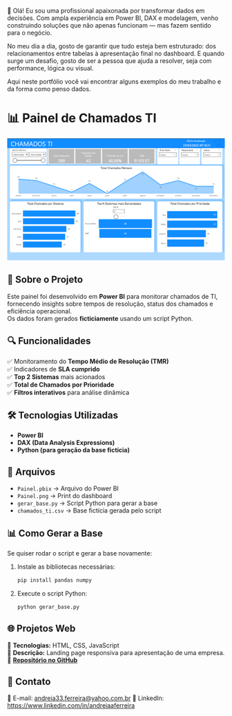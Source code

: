 👋 Olá! Eu sou uma profissional apaixonada por transformar dados em decisões.
Com ampla experiência em Power BI, DAX e modelagem, venho construindo soluções que não apenas funcionam — mas fazem sentido para o negócio.

No meu dia a dia, gosto de garantir que tudo esteja bem estruturado: dos relacionamentos entre tabelas à apresentação final no dashboard. E quando surge um desafio, gosto de ser a pessoa que ajuda a resolver, seja com performance, lógica ou visual.

Aqui neste portfólio você vai encontrar alguns exemplos do meu trabalho e da forma como penso dados.

# 📊 Painel de Chamados TI

![Painel Chamados TI](Painel.png)

## 📝 Sobre o Projeto  
Este painel foi desenvolvido em **Power BI** para monitorar chamados de TI, fornecendo insights sobre tempos de resolução, status dos chamados e eficiência operacional.  
Os dados foram gerados **ficticiamente** usando um script Python.  

## 🔍 Funcionalidades  
✅ Monitoramento do **Tempo Médio de Resolução (TMR)**  
✅ Indicadores de **SLA cumprido**  
✅ **Top 2 Sistemas** mais acionados  
✅ **Total de Chamados por Prioridade**  
✅ **Filtros interativos** para análise dinâmica  

## 🛠️ Tecnologias Utilizadas  
- **Power BI**  
- **DAX (Data Analysis Expressions)**  
- **Python (para geração da base fictícia)**  

## 📂 Arquivos  
- `Painel.pbix` → Arquivo do Power BI  
- `Painel.png` → Print do dashboard  
- `gerar_base.py` → Script Python para gerar a base  
- `chamados_ti.csv` → Base fictícia gerada pelo script 

## 📊 Como Gerar a Base  
Se quiser rodar o script e gerar a base novamente:  
1. Instale as bibliotecas necessárias:  
   ```bash
   pip install pandas numpy
2. Execute o script Python:   
   ```bash
   python gerar_base.py
   
 ## 🌐 Projetos Web 
 📌 **Tecnologias:** HTML, CSS, JavaScript  
📌 **Descrição:** Landing page responsiva para apresentação de uma empresa.  
🔗 **[Repositório no GitHub](https://github.com/Firstaces/AnimacoesEducativas.git)**

## 📩 Contato
📧 E-mail: andreia33.ferreira@yahoo.com.br
💼 LinkedIn: https://www.linkedin.com/in/andreiaaferreira 

